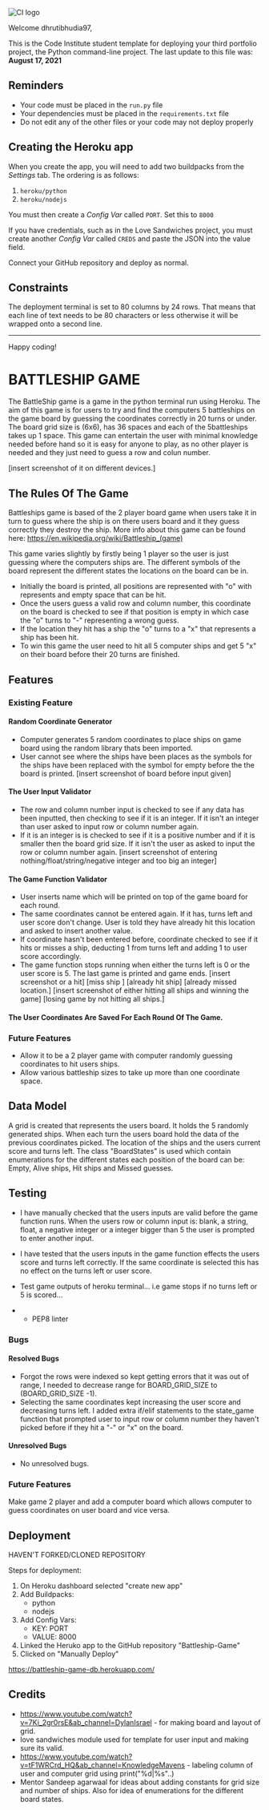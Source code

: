 ![CI logo](https://codeinstitute.s3.amazonaws.com/fullstack/ci_logo_small.png)

Welcome dhrutibhudia97,

This is the Code Institute student template for deploying your third portfolio project, the Python command-line project. The last update to this file was: **August 17, 2021**

## Reminders

* Your code must be placed in the `run.py` file
* Your dependencies must be placed in the `requirements.txt` file
* Do not edit any of the other files or your code may not deploy properly

## Creating the Heroku app

When you create the app, you will need to add two buildpacks from the _Settings_ tab. The ordering is as follows:

1. `heroku/python`
2. `heroku/nodejs`

You must then create a _Config Var_ called `PORT`. Set this to `8000`

If you have credentials, such as in the Love Sandwiches project, you must create another _Config Var_ called `CREDS` and paste the JSON into the value field.

Connect your GitHub repository and deploy as normal.

## Constraints

The deployment terminal is set to 80 columns by 24 rows. That means that each line of text needs to be 80 characters or less otherwise it will be wrapped onto a second line.


-----
Happy coding!



# BATTLESHIP GAME

The BattleShip game is a game in the python terminal run using Heroku.
The aim of this game is for users to try and find the computers 5 battleships on the game board by guessing the coordinates correctly in 20 turns or under. 
The board grid size is (6x6), has 36 spaces and each of the 5battleships takes up 1 space.
This game can entertain the user with minimal knowledge needed before hand so it is easy for anyone to play, as no other player is needed and they just need to guess a row and colun number.

[insert screenshot of it on different devices.]


## The Rules Of The Game

Battleships game is based of the 2 player board game when users take it in turn to guess where the ship is on there users board and it they guess correctly they destroy the ship. More info about this game can be found here: https://en.wikipedia.org/wiki/Battleship_(game)

This game varies slightly by firstly being 1 player so the user is just guessing where the computers ships are.
The different symbols of the board represent the different states the locations on the board can be in.

- Initially the board is printed, all positions are represented with "o" with represents and empty space that can be hit.
- Once the users guess a valid row and column number, this coordinate on the board is checked to see if that position is empty in which case the "o" turns to "-" representing a wrong guess. 
- If the location they hit has a ship the "o" turns to a "x" that represents a ship has been hit.
- To win this game the user need to hit all 5 computer ships and get 5 "x" on their board before their 20 turns are finished.


## Features

### Existing Feature

#### Random Coordinate Generator
- Computer generates 5 random coordinates to place ships on game board using the random library thats been imported.
- User cannot see where the ships have been places as the symbols for the ships have been replaced with the symbol for empty before the the board is printed.
[insert screenshot of board before input given]

#### The User Input Validator 
- The row and column number input is checked to see if any data has been inputted, then checking to see if it is an integer. If it isn't an integer than user asked to input row or column number again.
- If it is an integer is is checked to see if it is a positive number and if it is smaller then the board grid size. If it isn't the user as asked to input the row or column number again.
[insert screenshot of entering nothing/float/string/negative integer and too big an integer]

#### The Game Function Validator
- User inserts name which will be printed on top of the game board for each round.
- The same coordinates cannot be entered again. If it has, turns left and user score don't change. User is told they have already hit this location and asked to insert another value.
- If coordinate hasn't been entered before, coordinate checked to see if it hits or misses a ship, deducting 1 from turns left and adding 1 to user score accordingly.
- The game function stops running when either the turns left is 0 or the user score is 5. The last game is printed and game ends.
[insert screenshot or a hit]
[miss ship ]
[already hit ship]
[already missed location.]
[insert screenshot of either hitting all ships and winning the game]
[losing game by not hitting all ships.]

#### The User Coordinates Are Saved For Each Round Of The Game.
 

### Future Features
- Allow it to be a 2 player game with computer randomly guessing coordinates to hit users ships.
- Allow various battleship sizes to take up more than one coordinate space.


## Data Model

A grid is created that represents the users board. It holds the 5 randomly generated ships. When each turn the users board hold the data of the previous coordinates picked. The location of the ships and the users current score and turns left. 
The class "BoardStates" is used which contain enumerations for the different states each position of the board can be: Empty, Alive ships, Hit ships and Missed guesses.


## Testing
- I have manually checked that the users inputs are valid before the game function runs. When the users row or column input is: blank, a string, float, a negative integer or a integer bigger than 5 the user is prompted to enter another input.
- I have tested that the users inputs in the game function effects the users score and turns left correctly. If the same coordinate is selected this has no effect on the turns left or user score.

- Test game outputs of heroku terminal... i.e game stops if no turns left or 5 is scored...
- - PEP8 linter


### Bugs

#### Resolved Bugs
- Forgot the rows were indexed so kept getting errors that it was out of range, I needed to decrease range for BOARD_GRID_SIZE to (BOARD_GRID_SIZE -1).
- Selecting the same coordinates kept increasing the user score and decreasing turns left. I added extra if/elif statements to the state_game function that prompted user to input row or column number they haven't picked before if they hit a "-" or "x" on the board.

#### Unresolved Bugs
- No unresolved bugs.


### Future Features
Make game 2 player and add a computer board which allows computer to guess coordinates on user board and vice versa.


## Deployment
HAVEN'T FORKED/CLONED REPOSITORY

Steps for deployment:
1) On Heroku dashboard selected "create new app"
2) Add Buildpacks:
    - python
    - nodejs
3) Add Config Vars:
    - KEY: PORT
    - VALUE: 8000
4) Linked the Heruko app to the GitHub repository "Battleship-Game"
5) Clicked on "Manually Deploy"

https://battleship-game-db.herokuapp.com/




## Credits
- https://www.youtube.com/watch?v=7Ki_2gr0rsE&ab_channel=DylanIsrael - for making board and layout of grid.
- love sandwiches module used for template for user input and making sure its valid.		
- https://www.youtube.com/watch?v=tF1WRCrd_HQ&ab_channel=KnowledgeMavens - labeling column of user and computer grid using print("%d|%s"..)
- Mentor Sandeep agarwaal for ideas about adding constants for grid size and number of ships. Also for idea of enumerations for the different board states.








